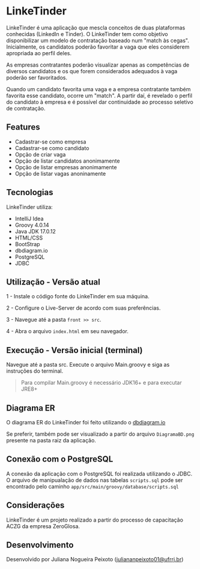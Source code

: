# LinkeTinder

LinkeTinder é uma aplicação que mescla conceitos de duas plataformas conhecidas (LinkedIn e Tinder). 
O LinkeTinder tem como objetivo disponibilizar um modelo de contratação baseado num "match às cegas".
Inicialmente, os candidatos poderão favoritar a vaga que eles considerem apropriada ao perfil deles.

As empresas contratantes poderão visualizar apenas as competências de diversos candidatos e os que forem considerados adequados à vaga poderão ser favoritados. 

Quando um candidato favorita uma vaga e a empresa contratante também favorita esse candidato, ocorre um "match".
A partir daí, é revelado o perfil do candidato à empresa e é possível dar continuidade ao processo seletivo de contratação.

## Features

- Cadastrar-se como empresa
- Cadastrar-se como candidato
- Opção de criar vaga
- Opção de listar candidatos anonimamente
- Opção de listar empresas anonimamente
- Opção de listar vagas anoninamente


## Tecnologias

LinkeTinder utiliza:

- IntelliJ Idea
- Groovy 4.0.14
- Java JDK 17.0.12
- HTML/CSS
- BootStrap
- dbdiagram.io
- PostgreSQL
- JDBC

## Utilização - Versão atual

1 - Instale o código fonte do LinkeTinder em sua máquina.

2 - Configure o Live-Server de acordo com suas preferências.

3 - Navegue até a pasta `front >> src`.

4 - Abra o arquivo `index.html` em seu navegador.


## Execução - Versão inicial (terminal) 

Navegue até a pasta src.
Execute o arquivo Main.groovy e siga as instruções do terminal.

> Para compilar Main.groovy é necessário JDK16+ e para executar JRE8+

## Diagrama ER 

O diagrama ER do LinkeTinder foi feito utilizando o [dbdiagram.io](https://dbdiagram.io/d/6712983497a66db9a37dedf1)

Se preferir, também pode ser visualizado a partir do arquivo `DiagramaBD.png` presente na pasta raiz da aplicação.

## Conexão com o PostgreSQL

A conexão da aplicação com o PostgreSQL foi realizada utilizando o JDBC.
O arquivo de manipualação de dados nas tabelas `scripts.sql` pode ser encontrado pelo caminho `app/src/main/groovy/database/scripts.sql`

## Considerações

LinkeTinder é um projeto realizado a partir do processo de capacitação ACZG da empresa ZeroGlosa.

## Desenvolvimento

Desenvolvido por Juliana Nogueira Peixoto (<juliananpeixoto01@ufrrj.br>)
